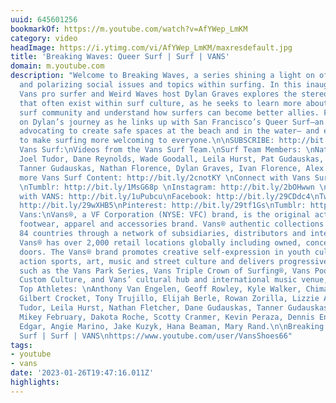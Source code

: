 ```yaml
---
uuid: 645601256
bookmarkOf: https://m.youtube.com/watch?v=AfYWep_LmKM
category: video
headImage: https://i.ytimg.com/vi/AfYWep_LmKM/maxresdefault.jpg
title: 'Breaking Waves: Queer Surf | Surf | VANS'
domain: m.youtube.com
description: "Welcome to Breaking Waves, a series shining a light on often overlooked
  and polarizing social issues and topics within surfing. In this inaugural episode,
  Vans pro surfer and Weird Waves host Dylan Graves explores the stereotypical perceptions
  that often exist within surf culture, as he seeks to learn more about the LGBTQ+
  surf community and understand how surfers can become better allies. Follow along
  on Dylan’s journey as he links up with San Francisco’s Queer Surf—an organization
  advocating to create safe spaces at the beach and in the water— and explores how
  to make surfing more welcoming to everyone.\n\nSUBSCRIBE: http://bit.ly/1aIFFTY\n\nAbout
  Vans Surf:\nVideos from the Vans Surf Team.\nSurf Team Members: \nNathan Fletcher,
  Joel Tudor, Dane Reynolds, Wade Goodall, Leila Hurst, Pat Gudauskas, Dane Gudauskas,
  Tanner Gudauskas, Nathan Florence, Dylan Graves, Ivan Florence, Alex Knost.\n\nDiscover
  more Vans Surf Content: http://bit.ly/2cnotKY \nConnect with Vans Surf: http://bit.ly/2ceZs7H
  \nTumblr: http://bit.ly/1MsG68p \nInstagram: http://bit.ly/2bOHwwn \nTwitter: http://bit.ly/2c2Xp3e\n\nConnect
  with VANS: http://bit.ly/1uPubcu\nFacebook: http://bit.ly/29CDdc4\nTwitter: http://bit.ly/29AT0Gz\nInstagram:
  http://bit.ly/29wXHB5\nPinterest: http://bit.ly/29tf1Gs\nTumblr: http://bit.ly/1Rjvlt7\n\nAbout
  Vans:\nVans®, a VF Corporation (NYSE: VFC) brand, is the original action sports
  footwear, apparel and accessories brand. Vans® authentic collections are sold in
  84 countries through a network of subsidiaries, distributors and international offices.
  Vans® has over 2,000 retail locations globally including owned, concession and partnership
  doors. The Vans® brand promotes creative self-expression in youth culture across
  action sports, art, music and street culture and delivers progressive platforms
  such as the Vans Park Series, Vans Triple Crown of Surfing®, Vans Pool Party, Vans
  Custom Culture, and Vans’ cultural hub and international music venue, House of Vans.\n\nVans
  Top Athletes: \nAnthony Van Engelen, Geoff Rowley, Kyle Walker, Chima Ferguson,
  Gilbert Crocket, Tony Trujillo, Elijah Berle, Rowan Zorilla, Lizzie Armanto, Joel
  Tudor, Leila Hurst, Nathan Fletcher, Dane Gudauskas, Tanner Gudauskas, Patrick Gudauskas,
  Mikey February, Dakota Roche, Scotty Cranmer, Kevin Peraza, Dennis Enarson, Larry
  Edgar, Angie Marino, Jake Kuzyk, Hana Beaman, Mary Rand.\n\nBreaking Waves: Queer
  Surf | Surf | VANS\nhttps://www.youtube.com/user/VansShoes66"
tags:
- youtube
- vans
date: '2023-01-26T19:47:16.011Z'
highlights:
---
```



